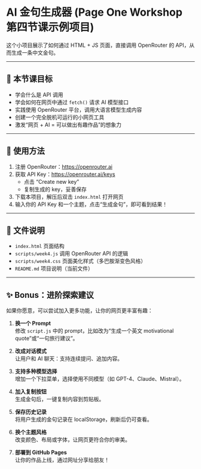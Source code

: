 # AI 金句生成器 (Page One Workshop 第四节课示例项目)

这个小项目展示了如何通过 HTML + JS 页面，直接调用 OpenRouter 的 API，从而生成一条中文金句。

---

## 🧠 本节课目标

- 学会什么是 API 调用
- 学会如何在网页中通过 `fetch()` 请求 AI 模型接口
- 实践使用 OpenRouter 平台，调用大语言模型生成内容
- 创建一个完全脱机可运行的小网页工具
- 激发“网页 + AI = 可以做出有趣作品”的想象力

---

## 🚀 使用方法

1. 注册 OpenRouter：https://openrouter.ai
2. 获取 API Key：https://openrouter.ai/keys
   - 点击 “Create new key”
   - 复制生成的 key，妥善保存
3. 下载本项目，解压后双击 `index.html` 打开网页
4. 输入你的 API Key 和一个主题，点击“生成金句”，即可看到结果！

---

## 📁 文件说明

- `index.html` 页面结构
- `scripts/week4.js` 调用 OpenRouter API 的逻辑
- `scripts/week4.css` 页面美化样式（多巴胺渐变色风格）
- `README.md` 项目说明（当前文件）

---

## ✨ Bonus：进阶探索建议

如果你愿意，可以尝试加入更多功能，让你的网页更丰富有趣：

1. **换一个 Prompt**  
   修改 `script.js` 中的 prompt，比如改为“生成一个英文 motivational quote”或“一句旅行建议”。

2. **改成对话模式**  
   让用户和 AI 聊天：支持连续提问、追加内容。

3. **支持多种模型选择**  
   增加一个下拉菜单，选择使用不同模型（如 GPT-4、Claude、Mistral）。

4. **加入复制按钮**  
   生成金句后，一键复制内容到剪贴板。

5. **保存历史记录**  
   将用户生成的金句记录在 localStorage，刷新后仍可查看。

6. **换个主题风格**  
   改变颜色、布局或字体，让网页更符合你的审美。

7. **部署到 GitHub Pages**  
   让你的作品上线，通过网址分享给朋友！

